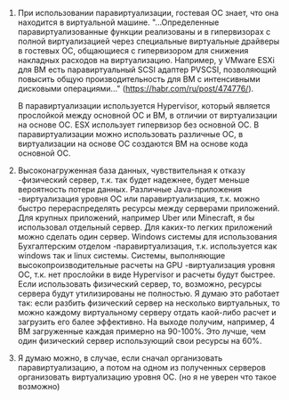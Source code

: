 1. При использовании паравиртуализации, гостевая ОС знает, что она находится в виртуальной машине. 
   "...Определенные паравиртуализованные функции реализованы и в гипервизорах с полной виртуализацией через специальные виртуальные драйверы в гостевых ОС, общающиеся с гипервизором для снижения накладных расходов на виртуализацию. Например, у VMware ESXi для ВМ есть паравиртуальный SCSI адаптер PVSCSI, позволяющий повысить общую производительность для ВМ с интенсивными дисковыми операциями..." (https://habr.com/ru/post/474776/).

   В паравиртуализации используется Hypervisor, который является прослойкой между основной ОС и ВМ, в отличии от виртуализации на основе ОС. ESX использует гипервизор без основной ОС.
   В паравиртуализации можно использовать различные ОС, в виртуализации на основе ОС создаются ВМ на основе кода основной ОС.

2. Высоконагруженная база данных, чувствительная к отказу	-физический сервер, т.к. так будет надежнее, будет меньше вероятность потери данных.
   Различные Java-приложения					-виртуализация уровня ОС или паравиртуализация, т.к. можно быстро перераспределять ресурсы между серверами приложений. 
Для крупных приложений, например Uber или Minecraft, я бы использовал отдельный сервер. Для каких-то легких приложений можно сделать один сервер.
   Windows системы для использования Бухгалтерским отделом	-паравиртуализация, т.к. используется как windows так и linux системы.
   Системы, выполняющие высокопроизводительные расчеты на GPU	-виртуализация уровня ОС, т.к. нет прослойки в виде Hypervisor и расчеты будут быстрее.
Если использовать физический сервер, то, возможно, ресурсы сервера будут утилизированы не полностью. 
Я думаю это работает так: если разбить физический сервер на несколько виртуальных, то можно каждому виртуальному серверу отдать каой-либо расчет и загрузить его балее эффективно. На выходе получим, например, 4 ВМ загруженные каждая примерно на 90-100%. Это лучше, чем один физический сервер использующий свои ресурсы на 60%.

3. Я думаю можно, в случае, если сначал организовать паравиртуализацию, а потом на одном из полученных серверов организовать виртуализацию уровня ОС. (но я не уверен что такое возможно)
